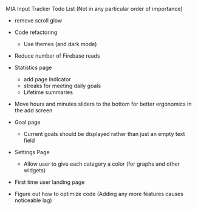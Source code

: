 MIA Input Tracker Todo List (Not in any particular order of importance)

- remove scroll glow
- Code refactoring
    - Use themes (and dark mode)
- Reduce number of Firebase reads
- Statistics page
    - add page indicator
    - streaks for meeting daily goals
    - Lifetime summaries
- Move hours and minutes sliders to the bottom for better ergonomics in the add screen
- Goal page
    - Current goals should be displayed rather than just an empty text field
- Settings Page
    - Allow user to give each category a color (for graphs and other widgets)
- First time user landing page
   
- Figure out how to optimize code (Adding any more features causes noticeable lag)
